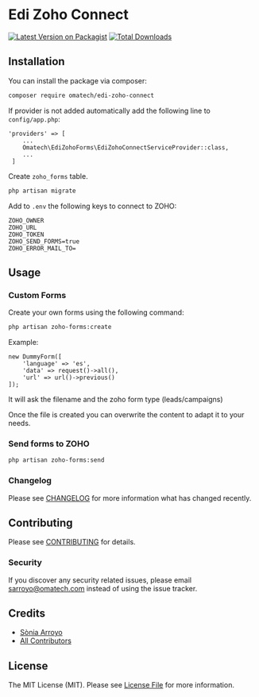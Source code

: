 # Edi Zoho Connect

[![Latest Version on Packagist](https://img.shields.io/packagist/v/omatech/zoho-forms.svg?style=flat-square)](https://packagist.org/packages/omatech/edi-zoho-connect)
[![Total Downloads](https://img.shields.io/packagist/dt/omatech/zoho-forms.svg?style=flat-square)](https://packagist.org/packages/omatech/edi-zoho-connect)

## Installation

You can install the package via composer:

```bash
composer require omatech/edi-zoho-connect
```

If provider is not added automatically add the following line to ``config/app.php``:

````
'providers' => [
    ...
    Omatech\EdiZohoForms\EdiZohoConnectServiceProvider::class,
    ...
 ]
````

Create ``zoho_forms`` table.

```bash
php artisan migrate
```

Add to ``.env`` the following keys to connect to ZOHO:

````
ZOHO_OWNER
ZOHO_URL
ZOHO_TOKEN
ZOHO_SEND_FORMS=true
ZOHO_ERROR_MAIL_TO=
````

## Usage

### Custom Forms

Create your own forms using the following command:

```bash
php artisan zoho-forms:create
```

Example:
```
new DummyForm([
    'language' => 'es',
    'data' => request()->all(),
    'url' => url()->previous()
]);
```

It will ask the filename and the zoho form type (leads/campaigns)

Once the file is created you can overwrite the content to adapt it to your needs.

### Send forms to ZOHO

```bash
php artisan zoho-forms:send
```

### Changelog

Please see [CHANGELOG](CHANGELOG.md) for more information what has changed recently.

## Contributing

Please see [CONTRIBUTING](CONTRIBUTING.md) for details.

### Security

If you discover any security related issues, please email sarroyo@omatech.com instead of using the issue tracker.

## Credits

- [Sònia Arroyo](https://github.com/omatech)
- [All Contributors](../../contributors)

## License

The MIT License (MIT). Please see [License File](LICENSE.md) for more information.
